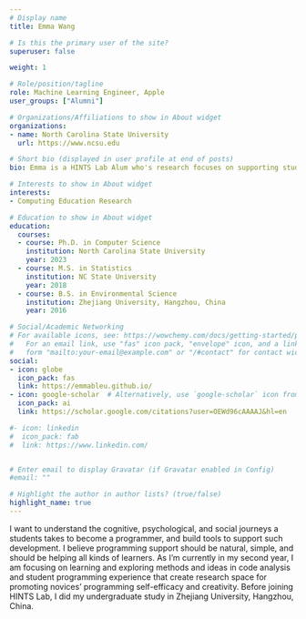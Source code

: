 ```yaml
---
# Display name
title: Emma Wang

# Is this the primary user of the site?
superuser: false

weight: 1

# Role/position/tagline
role: Machine Learning Engineer, Apple
user_groups: ["Alumni"]

# Organizations/Affiliations to show in About widget
organizations:
- name: North Carolina State University
  url: https://www.ncsu.edu

# Short bio (displayed in user profile at end of posts)
bio: Emma is a HINTS Lab Alum who's research focuses on supporting students working on open-ended programming projects.

# Interests to show in About widget
interests:
- Computing Education Research

# Education to show in About widget
education:
  courses:
  - course: Ph.D. in Computer Science
    institution: North Carolina State University
    year: 2023
  - course: M.S. in Statistics
    institution: NC State University
    year: 2018
  - course: B.S. in Environmental Science
    institution: Zhejiang University, Hangzhou, China
    year: 2016

# Social/Academic Networking
# For available icons, see: https://wowchemy.com/docs/getting-started/page-builder/#icons
#   For an email link, use "fas" icon pack, "envelope" icon, and a link in the
#   form "mailto:your-email@example.com" or "/#contact" for contact widget.
social:
- icon: globe
  icon_pack: fas
  link: https://emmableu.github.io/
- icon: google-scholar  # Alternatively, use `google-scholar` icon from `ai` icon pack
  icon_pack: ai
  link: https://scholar.google.com/citations?user=OEWd96cAAAAJ&hl=en

#- icon: linkedin
#  icon_pack: fab
#  link: https://www.linkedin.com/


# Enter email to display Gravatar (if Gravatar enabled in Config)
#email: ""

# Highlight the author in author lists? (true/false)
highlight_name: true
---
```


I want to understand the cognitive, psychological, and social journeys a students takes to become a programmer, and build tools to support such development. I believe programming support should be natural, simple, and should be helping all kinds of learners. As I’m currently in my second year, I am focusing on learning and exploring methods and ideas in code analysis and student programming experience that create research space for promoting novices’ programming self-efficacy and creativity.
Before joining HINTS Lab, I did my undergraduate study in Zhejiang University, Hangzhou, China.
